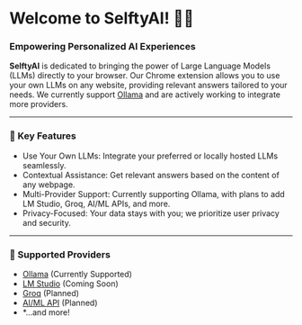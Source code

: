 # Welcome to SelftyAI! 🤖✨

### Empowering Personalized AI Experiences
**SelftyAI** is dedicated to bringing the power of Large Language Models (LLMs) directly to your browser. Our Chrome extension allows you to use your own LLMs on any website, providing relevant answers tailored to your needs. 
We currently support [Ollama](https://ollama.com/) and are actively working to integrate more providers.

<hr>

### 🌟 Key Features
- Use Your Own LLMs: Integrate your preferred or locally hosted LLMs seamlessly.
- Contextual Assistance: Get relevant answers based on the content of any webpage.
- Multi-Provider Support: Currently supporting Ollama, with plans to add LM Studio, Groq, AI/ML APIs, and more.
- Privacy-Focused: Your data stays with you; we prioritize user privacy and security.

<hr>

### 🔌 Supported Providers
- [Ollama](https://ollama.com/) (Currently Supported)
- [LM Studio](https://lmstudio.ai/) (Coming Soon)
- [Groq](https://groq.com/) (Planned)
- [AI/ML API](https://aimlapi.com/) (Planned)
- *...and more!

<!--
<hr>

### 🚀 Get Started
- Download the Extension: [Chrome Web Store Link](link)
- Installation Guide: [How to Install](link)
- User Manual: [Getting Started with SelftyAI](link)

<hr>
-->

